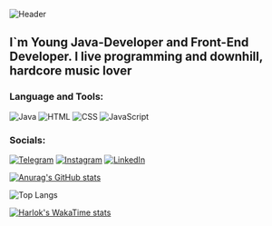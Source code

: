 ![Header](https://github.com/MrMaslyak/MrMaslyak/blob/main/.idea/assets/gifDownhill.gif)

## I`m Young Java-Developer and Front-End Developer. I live programming and downhill, hardcore music lover 

###  Language and Tools:

![Java](https://img.shields.io/badge/-Java-090929?style=for-the-badge&logo=oracle&logoColor=ED7014)
![HTML](https://img.shields.io/badge/-HTML-090929?style=for-the-badge&logo=HTML5&logoColor=ED7014)
![CSS](https://img.shields.io/badge/-CSS-090929?style=for-the-badge&logo=CSS3&logoColor=0000FF)
![JavaScript](https://img.shields.io/badge/-JavaScript-090929?style=for-the-badge&logo=JavaScript&logoColor=FFFF00)



### Socials:
[![Telegram](https://img.shields.io/badge/-Telegram-090929?style=for-the-badge&logo=telegram&logoColor=27A0D9)](https://t.me/MaslyakIlya)
[![Instagram](https://img.shields.io/badge/-Instagram-090929?style=for-the-badge&logo=instagram&logoColor=B4068E)](https://www.instagram.com/maslyak999)
[![LinkedIn](https://img.shields.io/badge/-LinkedIn-090929?style=for-the-badge&logo=linkedin&logoColor=007BB6)](https://www.linkedin.com/in/ilya-maslyanyi-9b6595285/)

[![Anurag's GitHub stats](https://github-readme-stats.vercel.app/api?username=MrMaslyak&show_icons=true&theme=transparent)](https://github.com/MrMaslyak/github-readme-stats)

![Top Langs](https://github-readme-stats.vercel.app/api/top-langs/?username=MrMaslyak&layout=compact&theme=transparent)

[![Harlok's WakaTime stats](https://github-readme-stats.vercel.app/api/wakatime?username=Ilya&theme=transparent)](https://github.com/Ilya/github-readme-stats)
